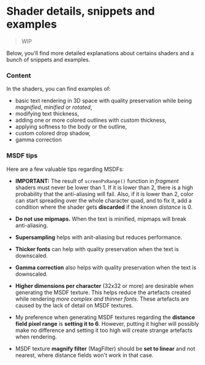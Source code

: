 # Shader details, snippets and examples

> WIP

Below, you'll find more detailed explanations about certains shaders and a bunch of snippets and examples.

### Content

In the shaders, you can find examples of:

- basic text rendering in 3D space with quality preservation while being *magnified*, *minified* or *rotated*,
- modifying text thickness,
- adding one or more colored outlines with custom thickness,
- applying softness to the body or the outline,
- custom colored drop shadow,
- gamma correction

### MSDF tips

Here are a few valuable tips regarding MSDFs:

- **IMPORTANT:** The result of `screenPxRange()` function in *fragment* shaders must never be lower than 1. If it is lower than 2, there is a high probability that the anti-aliasing will fail. Also, if it is lower than 2, color can start spreading over the whole character quad, and to fix it, add a condition where the shader gets **discarded** if the known *distance* is 0.

- **Do not use mipmaps.** When the text is minified, mipmaps will break anti-aliasing.

- **Supersampling** helps with anit-aliasing but reduces performance.

- **Thicker fonts** can help with quality preservation when the text is downscaled.

- **Gamma correction** also helps with quality preservation when the text is downscaled.

- **Higher dimensions per character** (32x32 or more) are desirable when generating the MSDF texture. This helps reduce the artefacts created while rendering *more complex and thinner fonts*. These artefacts are caused by the lack of detail on MSDF textures.

- My preference when generating MSDF textures regarding the **distance field pixel range** is **setting it to 6**. However, putting it higher will possibly make no difference and setting it too high will create strange artefacts when rendering.

- MSDF texture **magnify filter** (MagFilter) should be **set to linear** and not nearest, where distance fields won't work in that case.
